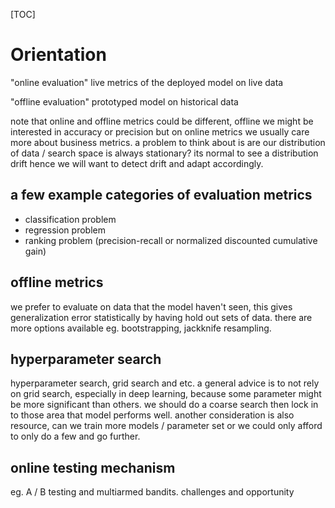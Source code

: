 [TOC]

# Orientation

"online evaluation" live metrics of the deployed model on live data

"offline evaluation" prototyped model on historical data

note that online and offline metrics could be different, offline we might be interested in accuracy or precision but on online metrics we usually care more about business metrics. a problem to think about is are our distribution of data / search space is always stationary? its normal to see a distribution drift hence we will want to detect drift and adapt accordingly.

## a few example categories of evaluation metrics

- classification problem
- regression problem
- ranking problem (precision-recall or normalized discounted cumulative gain)

## offline metrics

we prefer to evaluate on data that the model haven't seen, this gives generalization error statistically by having hold out sets of data. there are more options available eg. bootstrapping, jackknife resampling.

## hyperparameter search

hyperparameter search, grid search and etc. a general advice is to not rely on grid search, especially in deep learning, because some parameter might be more significant than others. we should do a coarse search then lock in to those area that model performs well. another consideration is also resource, can we train more models / parameter set or we could only afford to only do a few and go further.

## online testing mechanism

eg. A / B testing and multiarmed bandits. challenges and opportunity
